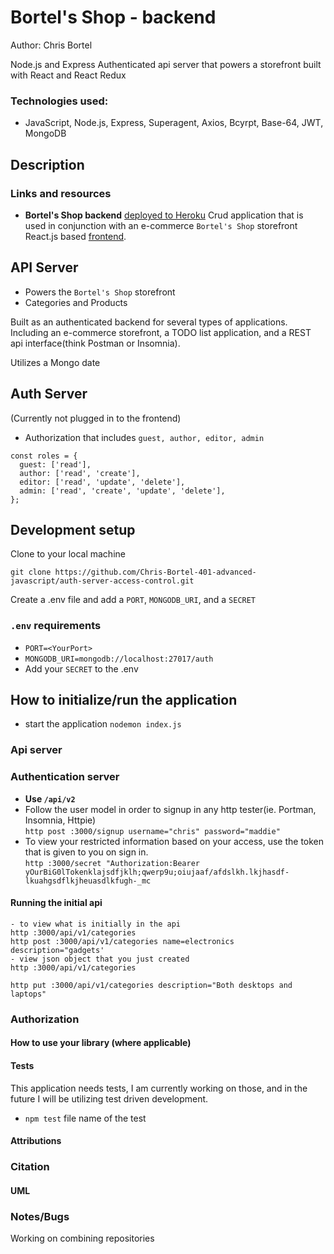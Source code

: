 # Bortel's Shop - backend 
Author: Chris Bortel

Node.js and Express Authenticated api server that powers a storefront built with React and React Redux

<!-- START doctoc generated TOC please keep comment here to allow auto update -->
<!-- DON'T EDIT THIS SECTION, INSTEAD RE-RUN doctoc TO UPDATE -->
<!-- **Table of Contents** 

  - [Technologies used:](#technologies-used)
  - [Description](#description)
    - [Links and resources](#links-and-resources)
  - [API Server](#api-server)
  - [Auth Server](#auth-server)
  - [Development setup](#development-setup)
    - [`.env` requirements](#env-requirements)
  - [How to initialize/run the application](#how-to-initializerun-the-application)
    - [Api server](#api-server)
    - [Authentication server](#authentication-server)
      - [Running the initial api](#running-the-initial-api)
    - [Authorization](#authorization)
      - [How to use your library (where applicable)](#how-to-use-your-library-where-applicable)
      - [Tests](#tests)
      - [Attributions](#attributions)
    - [Citation](#citation)
      - [UML](#uml)
    - [Notes/Bugs](#notesbugs) -->

<!-- END doctoc generated TOC please keep comment here to allow auto update -->



### Technologies used:
- JavaScript, Node.js, Express, Superagent, Axios, Bcyrpt, Base-64, JWT, MongoDB


## Description

### Links and resources
- **Bortel's Shop backend** [deployed to Heroku](https://auth-server-cb.herokuapp.com/)
Crud application that is used in conjunction with an e-commerce `Bortel's Shop` storefront React.js based [frontend](https://github.com/Chris-Bortel-401-advanced-javascript/bortel-shop).  


##  API Server
- Powers the `Bortel's Shop` storefront
- Categories and Products

Built as an authenticated backend for several types of applications. Including an e-commerce storefront, a TODO list application, and a REST api interface(think Postman or Insomnia).

Utilizes a Mongo date
## Auth Server 
(Currently not plugged in to the frontend)


- Authorization that includes `guest, author, editor, admin`
```
const roles = {
  guest: ['read'],
  author: ['read', 'create'],
  editor: ['read', 'update', 'delete'],
  admin: ['read', 'create', 'update', 'delete'],
};
``` 

## Development setup
Clone to your local machine
```
git clone https://github.com/Chris-Bortel-401-advanced-javascript/auth-server-access-control.git
```
Create a .env file and add a `PORT`, `MONGODB_URI`, and a `SECRET`
### `.env` requirements

- `PORT=<YourPort>`
- `MONGODB_URI=mongodb://localhost:27017/auth`
- Add your `SECRET` to the .env

## How to initialize/run the application

- start the application `nodemon index.js`

### Api server
<!-- Need to add this information -->
### Authentication server
- **Use `/api/v2`**
- Follow the user model in order to signup in any http tester(ie. Portman, Insomnia, Httpie)<br>
  `http post :3000/signup username="chris" password="maddie"`
- To view your restricted information based on your access, use the token that is given to you on sign in. <br>
  `http :3000/secret "Authorization:Bearer yOurBiG0lTokenklajsdfjklh;qwerp9u;oiujaaf/afdslkh.lkjhasdf-lkuahgsdflkjheuasdlkfugh-_mc`

#### Running the initial api

```
- to view what is initially in the api
http :3000/api/v1/categories
http post :3000/api/v1/categories name=electronics description="gadgets'
- view json object that you just created
http :3000/api/v1/categories

http put :3000/api/v1/categories description="Both desktops and laptops"
```


### Authorization

#### How to use your library (where applicable)

#### Tests
This application needs tests, I am currently working on those, and in the future I will be utilizing test driven development.
- `npm test` file name of the test
<!-- - How do you run tests?
- Any tests of note?
- Describe any tests that you did not complete, skipped, etc -->

#### Attributions

### Citation

#### UML

<!-- Link to an image of the UML for your application and response to events -->

### Notes/Bugs
Working on combining repositories
